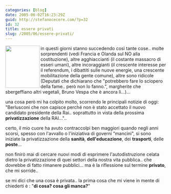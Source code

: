 ```yaml
---
categories: [blog]
date: 2005-06-02T16:23:29Z
guid: http://stefanocecere.com/?p=32
id: 32
title: essere privati
slug: /2005/06/essere-privati/
---
```


<img src="http://www.rampadifugnano.it/etichette/privato.jpg" align="left" width="107" height="132" />in questi giorni stanno succedendo così tante cose.. molte sorprendenti (vedi Francia e Olanda sul NO alla costituzione), altre agghiaccianti (il costante massacro di esseri umani), altre incoraggianti (il crescente interesse per il referendum, i dibattiti sulle nuove energie, una crescente mobilitazione della gente comune), altre sono ridicole (Deputati che dichiarano che "potrebbero fare lo sciopero della fame.. però non lo fanno.", margherite che sbergeffiano altri vegetali, Bruno Vespa che è ancora lì…)…

una cosa però mi ha colpito molto, scorrendo le principali notizie di oggi: "Berlusconi che non capisce perché non è stato accettato il nuovo candidato presidente della Rai.. soprattutto in vista della prossima <span style="font-weight: bold">privatizzazione</span> della RAI…"..

certo, il mio cuore ha avuto contraccolpi ben maggiori quando negli anni scorsi, spesso con l'avvallo o l'iniziativa di governi "mancini", si sono iniziate la privatizzazione della <span style="font-weight: bold">sanità</span>, <span style="font-weight: bold">dell'educazione</span>, dei <span style="font-weight: bold">trasporti</span>, delle <span style="font-weight: bold">poste</span>…

non finirò mai di cercare nuovi modi di esprimere l'autodistruzione celata dietro la privatizzazione di quei settori della nostra vita pubblica.. che dovrebbe di fatto rimanere pubblici… ma è la riflessione sul termine <span style="font-weight: bold">privato</span>, che mi sorride..

se mi dici che una cosa è privata.. la prima cosa che mi viene in mente di chiederti è : "<span style="font-weight: bold">di cosa? cosa gli manca?</span>"